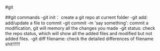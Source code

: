 #git 

##git commands
-git init： create a git repo at current folder
-git add: add/update a file to commit 
-git commit -m 'say something': commit a modification, git will memory all the changes you made
-git status: check the repo status, which will show all the added files and modified but not added files.
-git diff filename: check the detailed differences of filename
shit!!!!!!
 